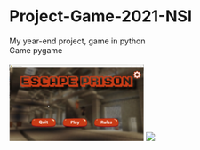 # Project-Game-2021-NSI
My year-end project, game in python
<br/> Game pygame
<br/>
<br/>
<img src="IMG/gifmenu.gif" width="48%">
<img src="IMG/gif2.gif" width="48%">
